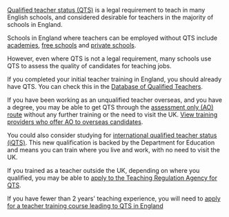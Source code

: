 [Qualified teacher status (QTS)](https://www.gov.uk/guidance/qualified-teacher-status-qts) is a legal requirement to teach in many English schools, and considered desirable for teachers in the majority of schools in England.

Schools in England where teachers can be employed without QTS include [academies](https://www.gov.uk/types-of-school/academies), [free schools](https://www.gov.uk/types-of-school/free-schools) and [private schools](https://www.gov.uk/types-of-school/private-schools).

However, even where QTS is not a legal requirement, many schools use QTS to assess the quality of candidates for teaching jobs.

If you completed your initial teacher training in England, you should already
have QTS. You can check this in the [Database of Qualified Teachers](https://teacherservices.education.gov.uk/SelfService/Login).

If you have been working as an unqualified teacher overseas, and you have a degree, you may be able to
get QTS through the [assessment only (AO) route](https://www.gov.uk/government/publications/apply-for-qualified-teacher-status-qts-if-you-teach-outside-the-uk/routes-to-qualified-teacher-status-qts-for-teachers-and-those-with-teaching-experience-outside-the-uk#AO) without any further training or the need to visit the UK.
[View training providers who offer AO to overseas candidates](/assessment-only-providers#group--international).

You could also consider studying for [international qualified teacher status (iQTS)](/non-uk-teachers/international-qualified-teacher-status). This new qualification is backed by the Department for Education and means you can train where you live and work, with no need to visit the UK.

If you trained as a teacher outside the UK, depending on where you qualified, you may be able to [apply to the Teaching Regulation Agency for QTS](https://www.gov.uk/government/publications/apply-for-qualified-teacher-status-qts-if-you-teach-outside-the-uk/routes-to-qualified-teacher-status-qts-for-teachers-and-those-with-teaching-experience-outside-the-uk#apply-to-the-teaching-regulation-agency-tra).

If you have fewer than 2 years' teaching experience, you will need to [apply
for a teacher training course leading to QTS in England](https://www.gov.uk/find-postgraduate-teacher-training-courses)

